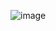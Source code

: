 ![image](https://github.com/julius-roxas22/squizer-practice/assets/148351137/55003206-9d48-4252-8b9d-0d7f2ecea7e3)
